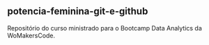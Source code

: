 ## potencia-feminina-git-e-github
Repositório do curso ministrado para o Bootcamp Data Analytics da WoMakersCode.
